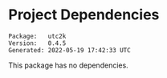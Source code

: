 # Project Dependencies
    Package:   utc2k
    Version:   0.4.5
    Generated: 2022-05-19 17:42:33 UTC

This package has no dependencies.
